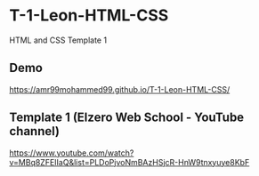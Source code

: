 # T-1-Leon-HTML-CSS
HTML and CSS Template 1

## Demo
https://amr99mohammed99.github.io/T-1-Leon-HTML-CSS/

## Template 1 (Elzero Web School - YouTube channel)
https://www.youtube.com/watch?v=MBq8ZFEIIaQ&list=PLDoPjvoNmBAzHSjcR-HnW9tnxyuye8KbF
